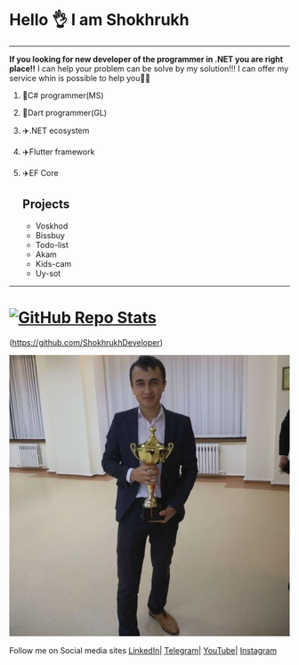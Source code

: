 # Hello  👌 I am Shokhrukh 
_________________________________

**If you looking for new developer of the programmer in .NET you are right place!!**
I can help your problem can be solve by my solution!!!
I can offer my service whin is possible to help you🦾🦾
1. 🔑C# programmer(MS)
1. 🔑Dart programmer(GL)
1. ✈️.NET ecosystem
1. ✈️Flutter framework
1. ✈️EF Core

    ## Projects
    * Voskhod
    * Bissbuy
    * Todo-list
    * Akam
    * Kids-cam
    * Uy-sot
---------------------------------------------------------------------------
[![GitHub Repo Stats](https://github-readme-stats.vercel.app/api?username=ShokhrukhDeveloper&show_icons=true&count_private=true)](https://github.com/ShokhrukhDeveloper)
===========================================================================

(https://github.com/ShokhrukhDeveloper)

![](/photo_2021-09-08_20-05-25.jpg)

Follow me on Social media sites
[LinkedIn](https://www.linkedin.com/in/yarashov-shokhrukh-898010197/)|
[Telegram](https://t.me/uz_best)|
[YouTube](https://www.youtube.com/@shoxruxyarashov)|
[Instagram](https://www.instagram.com/researcher.teacher/)
